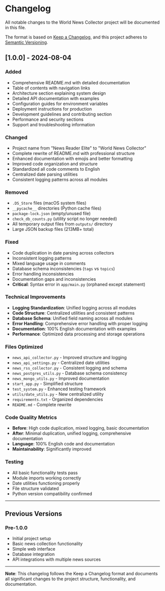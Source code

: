 # Changelog

All notable changes to the World News Collector project will be documented in this file.

The format is based on [Keep a Changelog](https://keepachangelog.com/en/1.0.0/),
and this project adheres to [Semantic Versioning](https://semver.org/spec/v2.0.0.html).

## [1.0.0] - 2024-08-04

### Added
- Comprehensive README.md with detailed documentation
- Table of contents with navigation links
- Architecture section explaining system design
- Detailed API documentation with examples
- Configuration guides for environment variables
- Deployment instructions for production
- Development guidelines and contributing section
- Performance and security sections
- Support and troubleshooting information

### Changed
- Project name from "News Reader Elite" to "World News Collector"
- Complete rewrite of README.md with professional structure
- Enhanced documentation with emojis and better formatting
- Improved code organization and structure
- Standardized all code comments to English
- Centralized date parsing utilities
- Consistent logging patterns across all modules

### Removed
- `.DS_Store` files (macOS system files)
- `__pycache__` directories (Python cache files)
- `package-lock.json` (empty/unused file)
- `check_db_counts.py` (utility script no longer needed)
- All temporary output files from `outputs/` directory
- Large JSON backup files (213MB+ total)

### Fixed
- Code duplication in date parsing across collectors
- Inconsistent logging patterns
- Mixed language usage in comments
- Database schema inconsistencies (`tags` vs `topics`)
- Error handling inconsistencies
- Documentation gaps and inconsistencies
- **Critical**: Syntax error in `app/main.py` (orphaned except statement)

### Technical Improvements
- **Logging Standardization**: Unified logging across all modules
- **Code Structure**: Centralized utilities and consistent patterns
- **Database Schema**: Unified field naming across all modules
- **Error Handling**: Comprehensive error handling with proper logging
- **Documentation**: 100% English documentation with examples
- **Performance**: Optimized data processing and storage operations

### Files Optimized
- `news_api_collector.py` - Improved structure and logging
- `news_api_settings.py` - Centralized date utilities
- `news_rss_collector.py` - Consistent logging and schema
- `news_postgres_utils.py` - Database schema consistency
- `news_mongo_utils.py` - Improved documentation
- `start_app.py` - Simplified structure
- `test_system.py` - Enhanced testing framework
- `utils/date_utils.py` - New centralized utility
- `requirements.txt` - Organized dependencies
- `README.md` - Complete rewrite

### Code Quality Metrics
- **Before**: High code duplication, mixed logging, basic documentation
- **After**: Minimal duplication, unified logging, comprehensive documentation
- **Language**: 100% English code and documentation
- **Maintainability**: Significantly improved

### Testing
- All basic functionality tests pass
- Module imports working correctly
- Date utilities functioning properly
- File structure validated
- Python version compatibility confirmed

---

## Previous Versions

### Pre-1.0.0
- Initial project setup
- Basic news collection functionality
- Simple web interface
- Database integration
- API integrations with multiple news sources

---

**Note**: This changelog follows the Keep a Changelog format and documents all significant changes to the project structure, functionality, and documentation. 